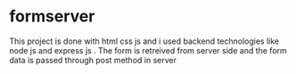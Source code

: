 # formserver
This project is done with html css js and i used backend technologies like node js and express js . The form is retreived from server side and the form data is passed through post method in server
